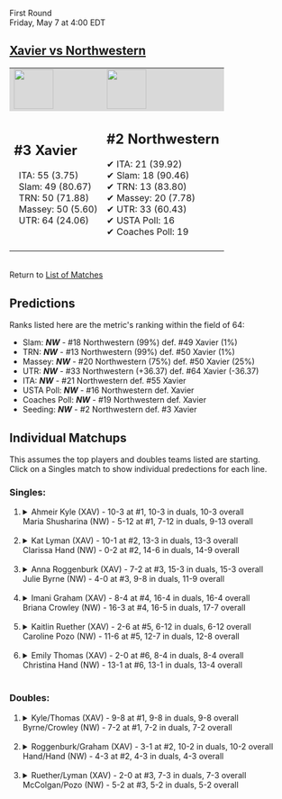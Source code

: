 First Round  
Friday, May 7 at 4:00 EDT
## [Xavier vs Northwestern](https://www.ncaa.com/game/5833673) 

<table><tr style="background-color: #d9d9d9 !important"><td><img src="https://www.ncaa.com/sites/default/files/images/logos/schools/x/xavier.70.png" width="70" height="70" /></td><td><img src="https://www.ncaa.com/sites/default/files/images/logos/schools/n/northwestern.70.png" width="70" height="70" /></td></tr><tr>
<td>  

<h2>#3 Xavier</h2>  
&nbsp; ITA: 55 (3.75)<br>  
&nbsp; Slam: 49 (80.67)<br>  
&nbsp; TRN: 50 (71.88)<br>  
&nbsp; Massey: 50 (5.60)<br>  
&nbsp; UTR: 64 (24.06)<br>  
<br>  

</td>
<td>  

<h2>#2 Northwestern</h2>  
&#10004; ITA: 21 (39.92)<br>  
&#10004; Slam: 18 (90.46)<br>  
&#10004; TRN: 13 (83.80)<br>  
&#10004; Massey: 20 (7.78)<br>  
&#10004; UTR: 33 (60.43)<br>  
&#10004; USTA Poll: 16<br>  
&#10004; Coaches Poll: 19<br>  
<br>  

</td>
</tr></table>  


<br>Return to [List of Matches](../index.md)  

## Predictions  

Ranks listed here are the metric's ranking within the field of 64:  
- Slam: ***NW*** - #18 Northwestern (99%) def. #49 Xavier (1%)  
- TRN: ***NW*** - #13 Northwestern (99%) def. #50 Xavier (1%)  
- Massey: ***NW*** - #20 Northwestern (75%) def. #50 Xavier (25%)  
- UTR: ***NW*** - #33 Northwestern (+36.37) def. #64 Xavier (-36.37)  
- ITA: ***NW*** - #21 Northwestern def. #55 Xavier  
- USTA Poll: ***NW*** - #16 Northwestern def. Xavier  
- Coaches Poll: ***NW*** - #19 Northwestern def. Xavier  
- Seeding: ***NW*** - #2 Northwestern def. #3 Xavier  

## Individual Matchups  
This assumes the top players and doubles teams listed are starting.  
Click on a Singles match to show individual predections for each line.  

### Singles:  

<ol>
<li><details>
<summary markdown="span">Ahmeir Kyle (XAV) - 10-3 at #1, 10-3 in duals, 10-3 overall<br>Maria Shusharina (NW) - 5-12 at #1, 7-12 in duals, 9-13 overall</summary>
<h4>Predictions</h4><ul>
<li>Slam: <b><i>NW</i></b> - Shusharina (85%) def. Kyle (15%)</li>  
<li>TRN: <b><i>NW</i></b> - Shusharina (84%) def. Kyle (16%)</li>  
<li>Massey: <b><i>NW</i></b> - Shusharina (75%) def. Kyle (25%)</li>  
<li>UTR: <b><i>NW</i></b> - Shusharina (99%) def. Kyle (1%)</li>  
<li>ITA: <b><i>XAV</i></b> - Kyle (4.79) def. Shusharina (3.92)</li>  
</ul>
</details>&nbsp;</li>
<li><details>
<summary markdown="span">Kat Lyman (XAV) - 10-1 at #2, 13-3 in duals, 13-3 overall<br>Clarissa Hand (NW) - 0-2 at #2, 14-6 in duals, 14-9 overall</summary>
<h4>Predictions</h4><ul>
<li>Slam: <b><i>NW</i></b> - Hand (84%) def. Lyman (16%)</li>  
<li>TRN: <b><i>NW</i></b> - Hand (84%) def. Lyman (16%)</li>  
<li>Massey: <b><i>NW</i></b> - Hand (75%) def. Lyman (25%)</li>  
<li>UTR: <b><i>NW</i></b> - Hand (99%) def. Lyman (1%)</li>  
<li>ITA: <b><i>NW</i></b> - Hand (4.82) def. Lyman (2.79)</li>  
</ul>
</details>&nbsp;</li>
<li><details>
<summary markdown="span">Anna Roggenburk (XAV) - 7-2 at #3, 15-3 in duals, 15-3 overall<br>Julie Byrne (NW) - 4-0 at #3, 9-8 in duals, 11-9 overall</summary>
<h4>Predictions</h4><ul>
<li>Slam: <b><i>NW</i></b> - Byrne (89%) def. Roggenburk (11%)</li>  
<li>TRN: <b><i>NW</i></b> - Byrne (84%) def. Roggenburk (16%)</li>  
<li>Massey: <b><i>NW</i></b> - Byrne (75%) def. Roggenburk (25%)</li>  
<li>UTR: <b><i>NW</i></b> - Byrne (99%) def. Roggenburk (1%)</li>  
<li>ITA: <b><i>XAV</i></b> - Roggenburk (2.75) def. Byrne (1.56)</li>  
</ul>
</details>&nbsp;</li>
<li><details>
<summary markdown="span">Imani Graham (XAV) - 8-4 at #4, 16-4 in duals, 16-4 overall<br>Briana Crowley (NW) - 16-3 at #4, 16-5 in duals, 17-7 overall</summary>
<h4>Predictions</h4><ul>
<li>Slam: <b><i>NW</i></b> - Crowley (93%) def. Graham (7%)</li>  
<li>TRN: <b><i>NW</i></b> - Crowley (92%) def. Graham (8%)</li>  
<li>Massey: <b><i>NW</i></b> - Crowley (75%) def. Graham (25%)</li>  
<li>UTR: <b><i>NW</i></b> - Crowley (99%) def. Graham (1%)</li>  
<li>ITA: <b><i>XAV</i></b> - Graham (2.45) def. Crowley (1.93)</li>  
</ul>
</details>&nbsp;</li>
<li><details>
<summary markdown="span">Kaitlin Ruether (XAV) - 2-6 at #5, 6-12 in duals, 6-12 overall<br>Caroline Pozo (NW) - 11-6 at #5, 12-7 in duals, 12-8 overall</summary>
<h4>Predictions</h4><ul>
<li>Slam: <b><i>NW</i></b> - Pozo (98%) def. Ruether (2%)</li>  
<li>TRN: <b><i>NW</i></b> - Pozo (99%) def. Ruether (1%)</li>  
<li>Massey: <b><i>NW</i></b> - Pozo (75%) def. Ruether (25%)</li>  
<li>UTR: <b><i>NW</i></b> - Pozo (99%) def. Ruether (1%)</li>  
<li>ITA: <b><i>NW</i></b> - Pozo (1.76) def. Ruether (0.00)</li>  
</ul>
</details>&nbsp;</li>
<li><details>
<summary markdown="span">Emily Thomas (XAV) - 2-0 at #6, 8-4 in duals, 8-4 overall<br>Christina Hand (NW) - 13-1 at #6, 13-1 in duals, 13-4 overall</summary>
<h4>Predictions</h4><ul>
<li>Slam: <b><i>NW</i></b> - Hand (95%) def. Thomas (5%)</li>  
<li>TRN: <b><i>NW</i></b> - Hand (96%) def. Thomas (4%)</li>  
<li>Massey: <b><i>NW</i></b> - Hand (75%) def. Thomas (25%)</li>  
<li>UTR: <b><i>NW</i></b> - Hand (99%) def. Thomas (1%)</li>  
<li>ITA: <b><i>NW</i></b> - Hand (2.48) def. Thomas (2.39)</li>  
</ul>
</details>&nbsp;</li>
</ol>

### Doubles:  

<ol>
<li><details>
<summary markdown="span">Kyle/Thomas (XAV) - 9-8 at #1, 9-8 in duals, 9-8 overall<br>Byrne/Crowley (NW) - 7-2 at #1, 7-2 in duals, 7-2 overall</summary>
<br>Sorry, we don't have any metrics for this match
</details>&nbsp;</li>
<li><details>
<summary markdown="span">Roggenburk/Graham (XAV) - 3-1 at #2, 10-2 in duals, 10-2 overall<br>Hand/Hand (NW) - 4-3 at #2, 4-3 in duals, 4-3 overall</summary>
<br>Sorry, we don't have any metrics for this match
</details>&nbsp;</li>
<li><details>
<summary markdown="span">Ruether/Lyman (XAV) - 2-0 at #3, 7-3 in duals, 7-3 overall<br>McColgan/Pozo (NW) - 5-2 at #3, 5-2 in duals, 5-2 overall</summary>
<br>Sorry, we don't have any metrics for this match
</details>&nbsp;</li>
</ol>